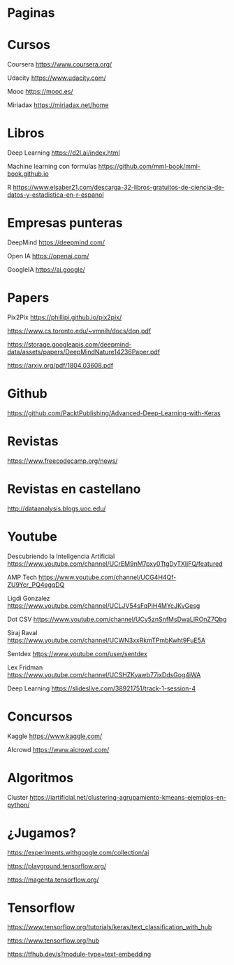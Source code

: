 # Paginas

# Cursos

Coursera https://www.coursera.org/

Udacity https://www.udacity.com/

Mooc https://mooc.es/

Miriadax https://miriadax.net/home

# Libros

Deep Learning https://d2l.ai/index.html

Machine learning con formulas https://github.com/mml-book/mml-book.github.io

R https://www.elsaber21.com/descarga-32-libros-gratuitos-de-ciencia-de-datos-y-estadistica-en-r-espanol

# Empresas punteras

DeepMind https://deepmind.com/

Open IA https://openai.com/

GoogleIA https://ai.google/

# Papers

Pix2Pix https://phillipi.github.io/pix2pix/

https://www.cs.toronto.edu/~vmnih/docs/dqn.pdf

https://storage.googleapis.com/deepmind-data/assets/papers/DeepMindNature14236Paper.pdf

https://arxiv.org/pdf/1804.03608.pdf

# Github

https://github.com/PacktPublishing/Advanced-Deep-Learning-with-Keras

# Revistas

https://www.freecodecamp.org/news/

# Revistas en castellano

http://dataanalysis.blogs.uoc.edu/

# Youtube

Descubriendo la Inteligencia Artificial https://www.youtube.com/channel/UCrEM9nM7pxy0TtgDyTXljFQ/featured

AMP Tech https://www.youtube.com/channel/UCG4H4Qf-ZU9Ycr_PQ4egqDQ

Ligdi Gonzalez https://www.youtube.com/channel/UCLJV54sFqPiH4MYcJKvGesg

Dot CSV https://www.youtube.com/channel/UCy5znSnfMsDwaLlROnZ7Qbg

Siraj Raval https://www.youtube.com/channel/UCWN3xxRkmTPmbKwht9FuE5A

Sentdex https://www.youtube.com/user/sentdex

Lex Fridman https://www.youtube.com/channel/UCSHZKyawb77ixDdsGog4iWA

Deep Learning https://slideslive.com/38921751/track-1-session-4

# Concursos

Kaggle https://www.kaggle.com/

AIcrowd https://www.aicrowd.com/

# Algoritmos

Cluster https://iartificial.net/clustering-agrupamiento-kmeans-ejemplos-en-python/

# ¿Jugamos?

https://experiments.withgoogle.com/collection/ai

https://playground.tensorflow.org/

https://magenta.tensorflow.org/

# Tensorflow

https://www.tensorflow.org/tutorials/keras/text_classification_with_hub

https://www.tensorflow.org/hub

https://tfhub.dev/s?module-type=text-embedding
